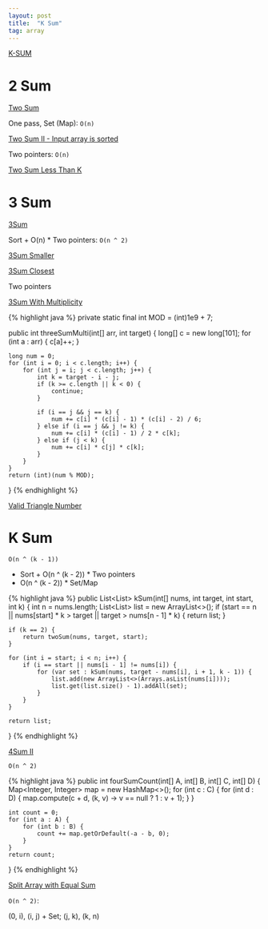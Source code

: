 ```yaml
---
layout: post
title:  "K Sum"
tag: array
---
```


[K-SUM](https://en.wikipedia.org/wiki/3SUM)

# 2 Sum

[Two Sum][two-sum]

One pass, Set (Map): `O(n)`

[Two Sum II - Input array is sorted][two-sum-ii-input-array-is-sorted]

Two pointers: `O(n)`

[Two Sum Less Than K][two-sum-less-than-k]

# 3 Sum

[3Sum][3sum]

Sort + O(n) * Two pointers: `O(n ^ 2)`

[3Sum Smaller][3sum-smaller]

[3Sum Closest][3sum-closest]

Two pointers

[3Sum With Multiplicity][3sum-with-multiplicity]

{% highlight java %}
private static final int MOD = (int)1e9 + 7;

public int threeSumMulti(int[] arr, int target) {
    long[] c = new long[101];
    for (int a : arr) {
        c[a]++;
    }

    long num = 0;
    for (int i = 0; i < c.length; i++) {
        for (int j = i; j < c.length; j++) {
            int k = target - i - j;
            if (k >= c.length || k < 0) {
                continue;
            }

            if (i == j && j == k) {
                num += c[i] * (c[i] - 1) * (c[i] - 2) / 6;
            } else if (i == j && j != k) {
                num += c[i] * (c[i] - 1) / 2 * c[k];
            } else if (j < k) {
                num += c[i] * c[j] * c[k];
            }
        }
    }
    return (int)(num % MOD);
}
{% endhighlight %}

[Valid Triangle Number][valid-triangle-number]

# K Sum

`O(n ^ (k - 1))`

* Sort + O(n ^ (k - 2)) * Two pointers
* O(n ^ (k - 2)) * Set/Map

{% highlight java %}
public List<List<Integer>> kSum(int[] nums, int target, int start, int k) {
    int n = nums.length;
    List<List<Integer>> list = new ArrayList<>();
    if (start == n || nums[start] * k > target || target > nums[n - 1] * k) {
        return list;
    }

    if (k == 2) {
        return twoSum(nums, target, start);
    }

    for (int i = start; i < n; i++) {
        if (i == start || nums[i - 1] != nums[i]) {
            for (var set : kSum(nums, target - nums[i], i + 1, k - 1)) {
                list.add(new ArrayList<>(Arrays.asList(nums[i])));
                list.get(list.size() - 1).addAll(set);
            }
        }
    }

    return list;
}
{% endhighlight %}

[4Sum II][4sum-ii]

`O(n ^ 2)`

{% highlight java %}
public int fourSumCount(int[] A, int[] B, int[] C, int[] D) {
    Map<Integer, Integer> map = new HashMap<>();
    for (int c : C) {
        for (int d : D) {
            map.compute(c + d, (k, v) -> v == null ? 1 : v + 1);
        }
    }

    int count = 0;
    for (int a : A) {
        for (int b : B) {
            count += map.getOrDefault(-a - b, 0);
        }
    }
    return count;
}
{% endhighlight %}

[Split Array with Equal Sum][split-array-with-equal-sum]

`O(n ^ 2)`:

(0, i), (i, j) + Set; (j, k), (k, n)

[3sum]: https://leetcode.com/problems/3sum/
[3sum-closest]: https://leetcode.com/problems/3sum-closest/
[3sum-smaller]: https://leetcode.com/problems/3sum-smaller/
[3sum-with-multiplicity]: https://leetcode.com/problems/3sum-with-multiplicity/
[4sum-ii]: https://leetcode.com/problems/4sum-ii/
[split-array-with-equal-sum]: https://leetcode.com/problems/split-array-with-equal-sum/
[two-sum]: https://leetcode.com/problems/two-sum/
[two-sum-ii-input-array-is-sorted]: https://leetcode.com/problems/two-sum-ii-input-array-is-sorted/
[two-sum-less-than-k]: https://leetcode.com/problems/two-sum-less-than-k/
[valid-triangle-number]: https://leetcode.com/problems/valid-triangle-number/
